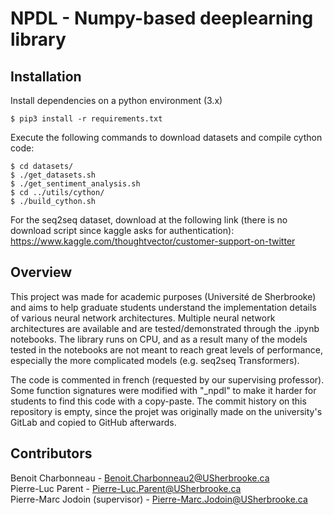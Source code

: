 # NPDL - Numpy-based deeplearning library
## Installation
Install dependencies on a python environment (3.x)
```
$ pip3 install -r requirements.txt
```
Execute the following commands to download datasets and compile cython code:
```
$ cd datasets/
$ ./get_datasets.sh
$ ./get_sentiment_analysis.sh
$ cd ../utils/cython/
$ ./build_cython.sh
```
For the seq2seq dataset, download at the following link (there is no download script since kaggle asks for authentication):  
https://www.kaggle.com/thoughtvector/customer-support-on-twitter

## Overview
This project was made for academic purposes (Université de Sherbrooke) and aims to help graduate students understand the implementation details of various neural network architectures. Multiple neural network architectures are available and are tested/demonstrated through the .ipynb notebooks. The library runs on CPU, and as a result many of the models tested in the notebooks are not meant to reach great levels of performance, especially the more complicated models (e.g. seq2seq Transformers).

The code is commented in french (requested by our supervising professor). Some function signatures were modified with "_npdl" to make it harder for students to find this code with a copy-paste. The commit history on this repository is empty, since the projet was originally made on the university's GitLab and copied to GitHub afterwards.

## Contributors 
Benoit Charbonneau - Benoit.Charbonneau2@USherbrooke.ca  
Pierre-Luc Parent - Pierre-Luc.Parent@USherbrooke.ca  
Pierre-Marc Jodoin (supervisor) - Pierre-Marc.Jodoin@USherbrooke.ca  
